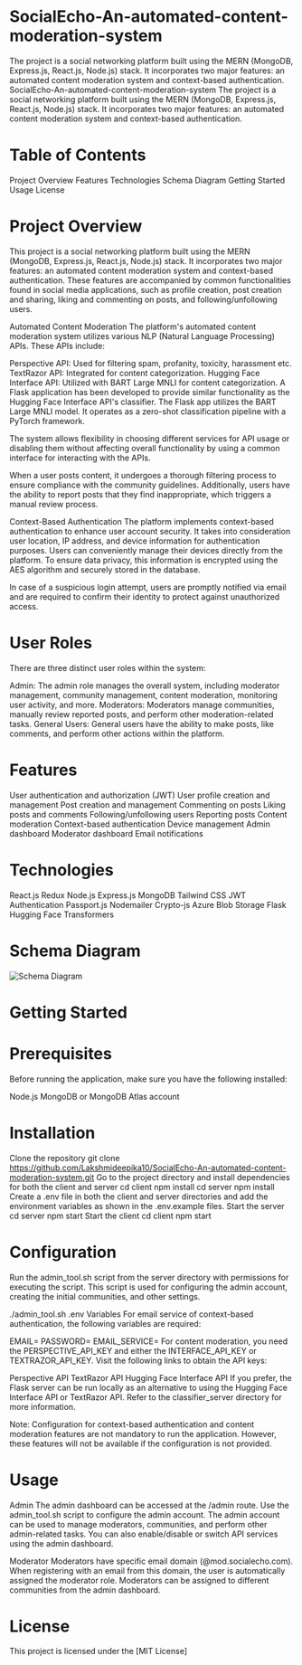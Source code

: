 # SocialEcho-An-automated-content-moderation-system
The project is a social networking platform built using the MERN (MongoDB, Express.js, React.js, Node.js) stack. It incorporates two major features: an automated content moderation system and context-based authentication.
 SocialEcho-An-automated-content-moderation-system
The project is a social networking platform built using the MERN (MongoDB, Express.js, React.js, Node.js) stack. It incorporates two major features: an automated content moderation system and context-based authentication.

# Table of Contents
Project Overview
Features
Technologies
Schema Diagram
Getting Started
Usage
License

# Project Overview
This project is a social networking platform built using the MERN (MongoDB, Express.js, React.js, Node.js) stack. It incorporates two major features: an automated content moderation system and context-based authentication. These features are accompanied by common functionalities found in social media applications, such as profile creation, post creation and sharing, liking and commenting on posts, and following/unfollowing users.

Automated Content Moderation
The platform's automated content moderation system utilizes various NLP (Natural Language Processing) APIs. These APIs include:

Perspective API: Used for filtering spam, profanity, toxicity, harassment etc.
TextRazor API: Integrated for content categorization.
Hugging Face Interface API: Utilized with BART Large MNLI for content categorization.
A Flask application has been developed to provide similar functionality as the Hugging Face Interface API's classifier. The Flask app utilizes the BART Large MNLI model. It operates as a zero-shot classification pipeline with a PyTorch framework.

The system allows flexibility in choosing different services for API usage or disabling them without affecting overall functionality by using a common interface for interacting with the APIs.

When a user posts content, it undergoes a thorough filtering process to ensure compliance with the community guidelines. Additionally, users have the ability to report posts that they find inappropriate, which triggers a manual review process.

Context-Based Authentication
The platform implements context-based authentication to enhance user account security. It takes into consideration user location, IP address, and device information for authentication purposes. Users can conveniently manage their devices directly from the platform. To ensure data privacy, this information is encrypted using the AES algorithm and securely stored in the database.

In case of a suspicious login attempt, users are promptly notified via email and are required to confirm their identity to protect against unauthorized access.

# User Roles
There are three distinct user roles within the system:

Admin: The admin role manages the overall system, including moderator management, community management, content moderation, monitoring user activity, and more.
Moderators: Moderators manage communities, manually review reported posts, and perform other moderation-related tasks.
General Users: General users have the ability to make posts, like comments, and perform other actions within the platform.

# Features
 User authentication and authorization (JWT)
 User profile creation and management
 Post creation and management
 Commenting on posts
 Liking posts and comments
 Following/unfollowing users
 Reporting posts
 Content moderation
 Context-based authentication
 Device management
 Admin dashboard
 Moderator dashboard
 Email notifications

# Technologies
React.js
Redux
Node.js
Express.js
MongoDB
Tailwind CSS
JWT Authentication
Passport.js
Nodemailer
Crypto-js
Azure Blob Storage
Flask
Hugging Face Transformers

# Schema Diagram
![Schema Diagram](https://github.com/user-attachments/assets/65c03d0b-0ba5-434a-9984-8d96255d1d77)


# Getting Started
# Prerequisites
Before running the application, make sure you have the following installed:

Node.js
MongoDB or MongoDB Atlas account

# Installation
Clone the repository
git clone https://github.com/Lakshmideepika10/SocialEcho-An-automated-content-moderation-system.git
Go to the project directory and install dependencies for both the client and server
cd client
npm install
cd server
npm install
Create a .env file in both the client and server directories and add the environment variables as shown in the .env.example files.
Start the server
cd server
npm start
Start the client
cd client
npm start
# Configuration
Run the admin_tool.sh script from the server directory with permissions for executing the script. This script is used for configuring the admin account, creating the initial communities, and other settings.

./admin_tool.sh
.env Variables
For email service of context-based authentication, the following variables are required:

EMAIL=
PASSWORD=
EMAIL_SERVICE=
For content moderation, you need the PERSPECTIVE_API_KEY and either the INTERFACE_API_KEY or TEXTRAZOR_API_KEY. Visit the following links to obtain the API keys:

Perspective API
TextRazor API
Hugging Face Interface API
If you prefer, the Flask server can be run locally as an alternative to using the Hugging Face Interface API or TextRazor API. Refer to the classifier_server directory for more information.

Note: Configuration for context-based authentication and content moderation features are not mandatory to run the application. However, these features will not be available if the configuration is not provided.

# Usage
Admin
The admin dashboard can be accessed at the /admin route. Use the admin_tool.sh script to configure the admin account. The admin account can be used to manage moderators, communities, and perform other admin-related tasks. You can also enable/disable or switch API services using the admin dashboard.

Moderator
Moderators have specific email domain (@mod.socialecho.com). When registering with an email from this domain, the user is automatically assigned the moderator role. Moderators can be assigned to different communities from the admin dashboard.

# License
This project is licensed under the [MIT License]
